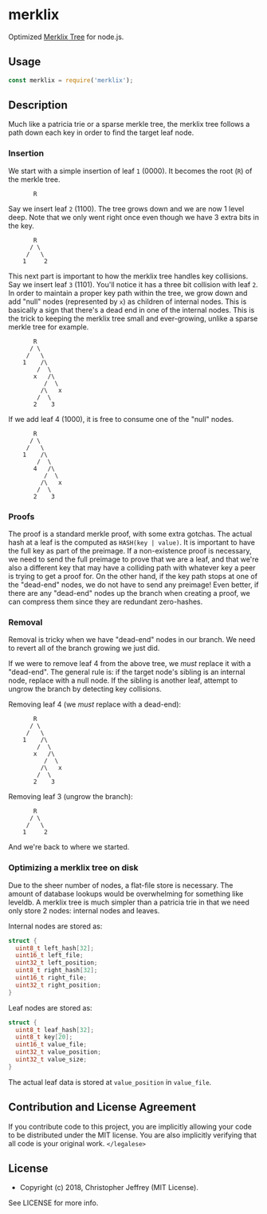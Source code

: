 # merklix

Optimized [Merklix Tree][1] for node.js.

## Usage

``` js
const merklix = require('merklix');
```

## Description

Much like a patricia trie or a sparse merkle tree, the merklix tree follows a
path down each key in order to find the target leaf node.

### Insertion

We start with a simple insertion of leaf `1` (0000).  It becomes the root (`R`)
of the merkle tree.

```
       R
```

Say we insert leaf `2` (1100). The tree grows down and we are now 1 level deep.
Note that we only went right once even though we have 3 extra bits in the key.

```
       R
      / \
     /   \
    1     2
```

This next part is important to how the merklix tree handles key collisions. Say
we insert leaf `3` (1101). You'll notice it has a three bit collision with leaf
`2`. In order to maintain a proper key path within the tree, we grow down and
add "null" nodes (represented by `x`) as children of internal nodes. This is
basically a sign that there's a dead end in one of the internal nodes. This is
the trick to keeping the merklix tree small and ever-growing, unlike a sparse
merkle tree for example.

```
       R
      / \
     /   \
    1    /\
        /  \
       x   /\
          /  \
         /\   x
        /  \
       2    3
```

If we add leaf 4 (1000), it is free to consume one of the "null" nodes.

```
       R
      / \
     /   \
    1    /\
        /  \
       4   /\
          /  \
         /\   x
        /  \
       2    3
```

### Proofs

The proof is a standard merkle proof, with some extra gotchas.  The actual hash
at a leaf is the computed as `HASH(key | value)`. It is important to have the
full key as part of the preimage. If a non-existence proof is necessary, we
need to send the full preimage to prove that we are a leaf, and that we're also
a different key that may have a colliding path with whatever key a peer is
trying to get a proof for. On the other hand, if the key path stops at one of
the "dead-end" nodes, we do not have to send any preimage! Even better, if
there are any "dead-end" nodes up the branch when creating a proof, we can
compress them since they are redundant zero-hashes.

### Removal

Removal is tricky when we have "dead-end" nodes in our branch. We need to
revert all of the branch growing we just did.

If we were to remove leaf 4 from the above tree, we _must_ replace it with a
"dead-end". The general rule is: if the target node's sibling is an internal
node, replace with a null node. If the sibling is another leaf, attempt to
ungrow the branch by detecting key collisions.

Removing leaf 4 (we _must_ replace with a dead-end):

```
       R
      / \
     /   \
    1    /\
        /  \
       x   /\
          /  \
         /\   x
        /  \
       2    3
```

Removing leaf 3 (ungrow the branch):

```
       R
      / \
     /   \
    1     2
```

And we're back to where we started.

### Optimizing a merklix tree on disk

Due to the sheer number of nodes, a flat-file store is necessary. The amount of
database lookups would be overwhelming for something like leveldb. A merklix
tree is much simpler than a patricia trie in that we need only store 2 nodes:
internal nodes and leaves.

Internal nodes are stored as:

``` c
struct {
  uint8_t left_hash[32];
  uint16_t left_file;
  uint32_t left_position;
  uint8_t right_hash[32];
  uint16_t right_file;
  uint32_t right_position;
}
```

Leaf nodes are stored as:

``` c
struct {
  uint8_t leaf_hash[32];
  uint8_t key[20];
  uint16_t value_file;
  uint32_t value_position;
  uint32_t value_size;
}
```

The actual leaf data is stored at `value_position` in `value_file`.

## Contribution and License Agreement

If you contribute code to this project, you are implicitly allowing your code
to be distributed under the MIT license. You are also implicitly verifying that
all code is your original work. `</legalese>`

## License

- Copyright (c) 2018, Christopher Jeffrey (MIT License).

See LICENSE for more info.

[1]: https://www.deadalnix.me/2016/09/24/introducing-merklix-tree-as-an-unordered-merkle-tree-on-steroid/
